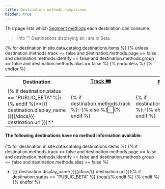 ```yaml
---
title: Destination methods comparison
hidden: true
---
```


This page lists which [Segment methods](/docs/connections/spec/) each destination can consume.

> info ""
> Destinations displaying an ℹ️ are in Beta.

<table>
<tr>
  <th> Destination </th>
  <th> <a href="/docs/connections/spec/track/">Track 🛤</a> </th>
  <th> <a href="/docs/connections/spec/page/">Page 📄</a> </th>
  <th> <a href="/docs/connections/spec/identify/">Identify</a> 🔎 </th>
  <th> <a href="/docs/connections/spec/group/">Group 👥</a> </th>
  <th> <a href="/docs/connections/spec/alias/">Alias 🏷</a> </th>
</tr>
{% for destination in site.data.catalog.destinations.items %}
{% unless destination.methods.track == false and destination.methods.page == false and destination.methods.identify == false and destination.methods.group == false and destination.methods.alias == false %}
<tr>
  <td>{% if destination.status == "PUBLIC_BETA" %}ℹ️ {% endif %}**[{{ destination.display_name }}](/docs/{{ destination.url }})**</td>
  <td>{% if destination.methods.track %}✅{% else %}⬜️{% endif %} </td>
  <td>{% if destination.methods.page %}✅{% else %}⬜️{% endif %} </td>
  <td>{% if destination.methods.identify %}✅{% else %}⬜️{% endif %} </td>
  <td>{% if destination.methods.group %}✅{% else %}⬜️{% endif %} </td>
  <td>{% if destination.methods.alias %}✅{% else %}⬜️{% endif %} </td>
</tr>
{% endunless %}
{% endfor %}
</table>


#### The following destinations have no method information available:
{% for destination in site.data.catalog.destinations.items %}
{% if destination.methods.track == false and destination.methods.page == false and destination.methods.identify == false and destination.methods.group == false and destination.methods.alias == false %}
- [{{ destination.display_name }}](/docs/{{ destination.url }}){% if destination.status == "PUBLIC_BETA" %} (beta){% endif %}
{% endif %}
{% endfor %}
